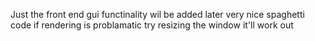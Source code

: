 Just the front end gui
functinality wil be added later
very nice spaghetti code
if rendering is problamatic try resizing the window
it'll work out
